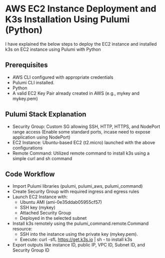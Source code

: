 # AWS EC2 Instance Deployment and K3s Installation Using Pulumi (Python)
I have explained the below steps to deploy the EC2 instance and installed k3s on EC2 instance using Pulumi with Python

## Prerequisites
- AWS CLI configured with appropriate credentials
- Pulumi CLI installed.
- Python
- A valid EC2 Key Pair already created in AWS (e.g., mykey and mykey.pem)

## Pulumi Stack Explanation
- Security Group: Custom SG allowing SSH, HTTP, HTTPS, and NodePort range access (Enable some standard ports, incase need to expose application using NodePort)
- EC2 Instance: Ubuntu-based EC2 (t2.micro) launched with the above configurations
- Remote Command: Utilized remote command to install k3s using a simple curl and sh command

## Code Workflow
- Import Pulumi libraries (pulumi, pulumi_aws, pulumi_command)
- Create Security Group with required ingress and egress rules
- Launch EC2 Instance with:
  - Ubuntu AMI (ami-0e35ddab05955cf57)
  - SSH key (mykey)
  - Attached Security Group
  - Deployed in the selected subnet
- Install k3s remotely using the pulumi_command.remote.Command resource:
  - SSH into the instance using the private key (mykey.pem).
  - Execute: curl -sfL https://get.k3s.io | sh - to install k3s
- Export outputs like instance ID, public IP, VPC ID, Subnet ID, and Security Group ID

